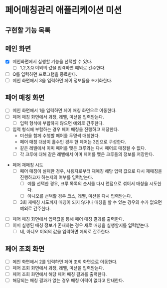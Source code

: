 # 페어매칭관리 애플리케이션 미션

## 구현할 기능 목록

## 메인 화면

- [x] 메인화면에서 실행할 기능을 선택할 수 있다.
  - [ ] 1,2,3,Q 이외의 값을 입력하면 예외로 간주한다.
- [ ] Q를 입력하면 프로그램을 종료한다.
- [ ] 메인 화면에서 3을 입력하면 페어 정보들을 초기화한다.

## 페어 매칭 화면

- [ ] 메인 화면에서 1을 입력하면 페어 매칭 화면으로 이동한다.
- [ ] 페어 매칭 화면에서 과정, 레벨, 미션을 입력받는다.
  - [ ] 입력 형식에 부합하지 않으면 예외로 간주한다.
- [ ] 입력 형식에 부합하는 경우 페어 매칭을 진행하고 저장한다.
  - 미션을 함께 수행할 페어를 두명씩 매칭한다.
  - 페어 매칭 대상이 홀수인 경우 한 페어는 3인으로 구성한다.
  - 같은 레벨에서 이미 페어를 맺은 크루와는 다시 페어로 매칭될 수 없다.
  - [ ] 각 크루에 대해 같은 레벨에서 이미 페어를 맺은 크루들의 정보를 저장한다.
  
- 페어 재매칭 시도
  - [ ] 페어 매칭이 실패한 경우, 사용자로부터 재매칭 해당 입력 값으로 다시 재매칭을 진행하고자 하는지의 여부를 입력받는다.
    - [ ] 예를 선택한 경우, 크루 목록의 순서를 다시 랜덤으로 섞어서 매칭을 시도한다.
    - [ ] 아니오를 선택할 경우 코스, 레벨, 미션을 다시 입력받는다.
  - [ ] 3회 재매칭 시도까지 매칭이 되지 않거나 매칭을 할 수 있는 경우의 수가 없으면 예외로 간주한다.

- [ ] 페어 매칭 화면에서 입력값을 통해 페어 매칭 결과를 출력한다.
- [ ] 이미 실행된 매칭 정보가 존재하는 경우 새로 매칭을 실행할지를 입력받는다.
  - [ ] 네, 아니오 이외의 값을 입력하면 예외로 간주한다.

## 페어 조회 화면

- [ ] 메인 화면에서 2를 입력하면 페어 조회 화면으로 이동한다.
- [ ] 페어 조회 화면에서 과정, 레벨, 미션을 입력받는다.
- [ ] 페어 조회 화면에서 해당 페어 매칭 결과를 출력한다.
- [ ] 해당되는 매칭 결과가 없는 경우 매칭 이력이 없다고 안내한다.
